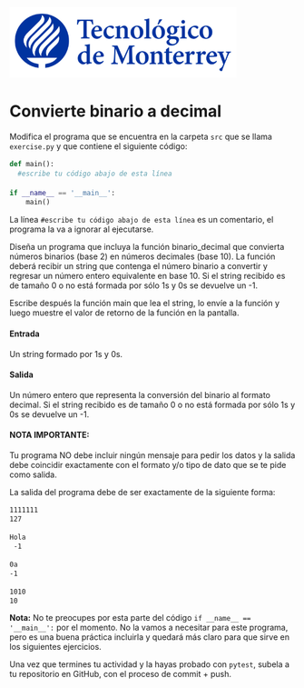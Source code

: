 ![Tec de Monterrey](../../images/logotecmty.png)
# Convierte binario a decimal

Modifica el programa que se encuentra en la carpeta `src` que se llama `exercise.py` y que contiene el siguiente código:

```python
def main():
  #escribe tu código abajo de esta línea

if __name__ == '__main__':
    main()
```

La línea `#escribe tu código abajo de esta línea` es un comentario, el programa la va a ignorar al ejecutarse.

Diseña un programa que incluya la función binario_decimal que convierta números binarios (base 2)
en números decimales (base 10).
La función deberá recibir un string que contenga el número binario a convertir y
regresar un número entero equivalente en base 10.
Si el string recibido es de tamaño 0 o no está formada por sólo 1s y 0s se devuelve un -1.

Escribe después la función main que lea el string,
lo envíe a la función y luego muestre el valor de retorno de la función en la pantalla.

#### Entrada
Un string formado por 1s y 0s.

#### Salida
Un número entero que representa la conversión del binario al formato decimal.
Si el string recibido es de tamaño 0 o no está formada por sólo 1s y 0s se devuelve un -1.

#### NOTA IMPORTANTE:
Tu programa NO debe incluir ningún mensaje para pedir los datos y la salida debe coincidir exactamente
con el formato y/o tipo de dato que se te pide como salida.

La salida del programa debe de ser exactamente de la siguiente forma:

```
1111111
127

Hola
 -1

0a
-1

1010
10

```

**Nota:** No te preocupes por esta parte del código `if __name__ == '__main__':` por el momento. No la vamos a necesitar para este programa, pero es una buena práctica incluirla y quedará más claro para que sirve en los siguientes ejercicios.

Una vez que termines tu actividad y la hayas probado con `pytest`, subela a tu repositorio en GitHub, con el proceso de commit + push.
